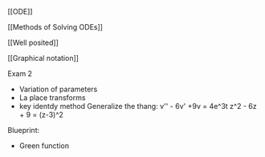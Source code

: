 [[ODE]]


[[Methods of Solving ODEs]]


[[Well posited]]


[[Graphical notation]]



Exam 2

- Variation of parameters
- La place transforms 
- key identdy method
Generalize the thang: v'' - 6v' +9v = 4e^3t
z^2 - 6z + 9 = (z-3)^2

Blueprint: 


- Green function
